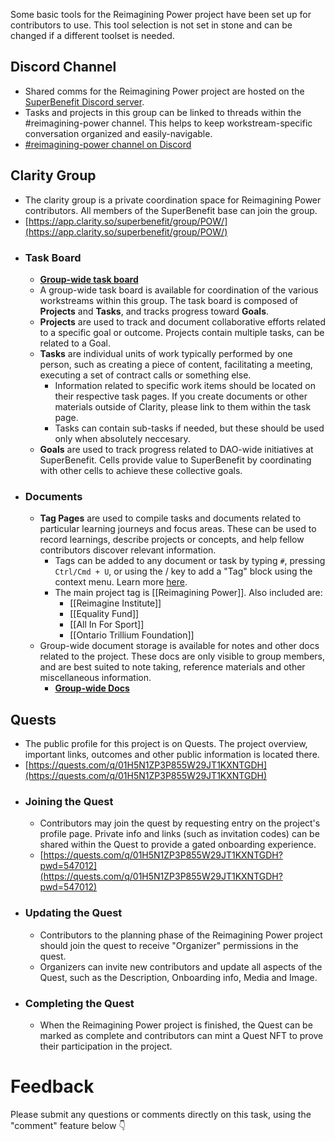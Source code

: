 Some basic tools for the Reimagining Power project have been set up for contributors to use. This tool selection is not set in stone and can be changed if a different toolset is needed.
## Discord Channel
- Shared comms for the Reimagining Power project are hosted on the [SuperBenefit Discord server](https://discord.gg/XFAYCNNmXj).
- Tasks and projects in this group can be linked to threads within the #reimagining-power channel. This helps to keep workstream-specific conversation organized and easily-navigable.
- [#reimagining-power channel on Discord](https://discord.gg/cYw46duTNP)

## Clarity Group
- The clarity group is a private coordination space for Reimagining Power contributors. All members of the SuperBenefit base can join the group.
- [https://app.clarity.so/superbenefit/group/POW/](https://app.clarity.so/superbenefit/group/POW/) 
- ### Task Board
	- [**Group-wide task board**](https://app.clarity.so/superbenefit/group/POW/tasks)
	- A group-wide task board is available for coordination of the various workstreams within this group. The task board is composed of **Projects** and **Tasks**, and tracks progress toward **Goals**.
	- **Projects** are used to track and document collaborative efforts related to a specific goal or outcome. Projects contain multiple tasks, can be related to a Goal.
	- **Tasks** are individual units of work typically performed by one person, such as creating a piece of content, facilitating a meeting, executing a set of contract calls or something else.
		- Information related to specific work items should be located on their respective task pages. If you create documents or other materials outside of Clarity, please link to them within the task page.
		- Tasks can contain sub-tasks if needed, but these should be used only when absolutely neccesary.
	- **Goals** are used to track progress related to DAO-wide initiatives at SuperBenefit. Cells provide value to SuperBenefit by coordinating with other cells to achieve these collective goals.
- ### Documents
	- **Tag Pages** are used to compile tasks and documents related to particular learning journeys and focus areas. These can be used to record learnings, describe projects or concepts, and help fellow contributors discover relevant information.
		- Tags can be added to any document or task by typing `#`, pressing `Ctrl/Cmd + U`, or using the / key to add a "Tag" block using the context menu. Learn more [here](https://app.clarity.so/wiki/tags/e1bdb0ed-065b-458d-a666-ba1672e2fcdb).
		- The main project tag is [[Reimagining Power]]. Also included are:
			- [[Reimagine Institute]]
			- [[Equality Fund]]
			- [[All In For Sport]]
			- [[Ontario Trillium Foundation]]
	- Group-wide document storage is available for notes and other docs related to the project. These docs are only visible to group members, and are best suited to note taking, reference materials and other miscellaneous information.
		- [**Group-wide Docs**](https://app.clarity.so/superbenefit/group/POW/docs)

## Quests
- The public profile for this project is on Quests. The project overview, important links, outcomes and other public information is located there.
- [https://quests.com/q/01H5N1ZP3P855W29JT1KXNTGDH](https://quests.com/q/01H5N1ZP3P855W29JT1KXNTGDH) 
- ### Joining the Quest
	- Contributors may join the quest by requesting entry on the project's profile page. Private info and links (such as invitation codes) can be shared within the Quest to provide a gated onboarding experience.
	- [https://quests.com/q/01H5N1ZP3P855W29JT1KXNTGDH?pwd=547012](https://quests.com/q/01H5N1ZP3P855W29JT1KXNTGDH?pwd=547012) 
- ### Updating the Quest
	- Contributors to the planning phase of the Reimagining Power project should join the quest to receive "Organizer" permissions in the quest.
	- Organizers can invite new contributors and update all aspects of the Quest, such as the Description, Onboarding info, Media and Image.
- ### Completing the Quest
	- When the Reimagining Power project is finished, the Quest can be marked as complete and contributors can mint a Quest NFT to prove their participation in the project.

# Feedback
Please submit any questions or comments directly on this task, using the "comment" feature below 👇